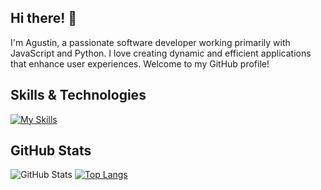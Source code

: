 ## Hi there! 👋

I'm Agustin, a passionate software developer working primarily with JavaScript and Python. I love creating dynamic and efficient applications that enhance user experiences. Welcome to my GitHub profile!

## Skills & Technologies

[![My Skills](https://skillicons.dev/icons?i=html,css,js,nodejs,react,tailwind,nextjs,py,fastapi,nestjs,sqlite,postgres,docker,c,cs,bash,arduino&perline=10)](https://skillicons.dev)

## GitHub Stats
![GitHub Stats](https://github-readme-stats.vercel.app/api?username=AgusT613&show_icons=true&hide_title=true&count_private=true&theme=radical)
[![Top Langs](https://github-readme-stats.vercel.app/api/top-langs/?username=agust613&layout=compact&theme=dark)](https://github.com/anuraghazra/github-readme-stats)
